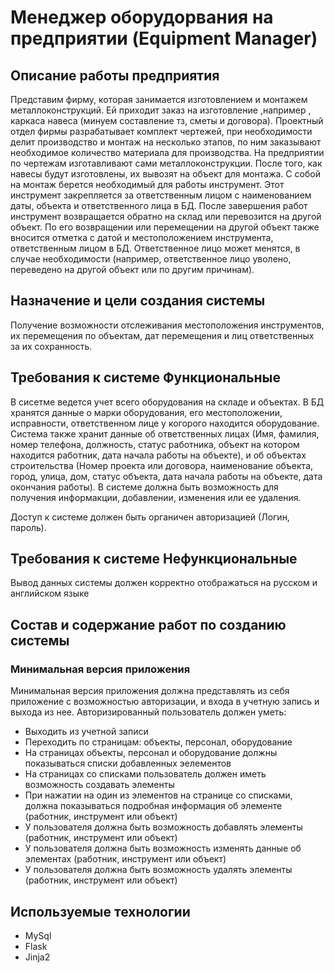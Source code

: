 # Менеджер оборудорвания на предприятии (Equipment Manager)

## Описание работы предприятия

Представим фирму, которая занимается изготовлением и монтажем металлоконструкций. Ей приходит заказ на изготовление ,например , каркаса навеса (минуем составление тз, сметы и договора).
Проектный отдел фирмы разрабатывает комплект чертежей, при необходимости делит производство и монтаж на несколько этапов, по ним заказывают необходимое количество материала для производства. На предприятии по чертежам изготавливают сами металлоконструкции.
После того, как навесы будут изготовлены, их вывозят на объект для монтажа. С собой на монтаж берется необходимый для работы инструмент. Этот инструмент закрепляется за ответственным лицом с наименованием даты, объекта и ответственного лица в БД. После завершения работ инструмент возвращается обратно на склад или перевозится на другой объект. По его возвращении или перемещении на другой объект также вносится отметка с датой и местоположением инструмента, ответственным лицом в БД. Ответственное лицо может менятся, в случае необходимости (например, ответственное лицо уволено, переведено на другой объект или по другим причинам).

## Назначение и цели создания системы

Получение возможности отслеживания местоположения инструментов, их перемещения по объектам, дат перемещения и лиц ответственных за их сохранность.

## Требования к системе Функциональные

В сисетме ведется учет всего оборудования на складе и объектах.
В БД хранятся данные о марки оборудования, его местоположении, исправности, ответственном лице у когорого находится оборудование. Система также хранит данные об ответственных лицах (Имя, фамилия, номер телефона, должность, статус работника, объект на котором находится работник, дата начала работы на объекте), и об объектах строительства (Номер проекта или договора, наименование объекта, город, улица, дом, статус объекта, дата начала работы на объекте, дата окончания работы).
В системе должна быть возможность для получения информакции, добавлении, изменения или ее удаления.

Доступ к системе должен быть органичен авторизацией (Логин, пароль).

## Требования к системе Нефункциональные

Вывод данных системы должен корректно отображаться на русском и английском языке

## Состав и содержание работ по созданию системы

### Минимальная версия приложения

Минимальная версия приложения должна представлять из себя приложение с возможностью авторизации, и входа в учетную запись и выхода из нее.
Авторизированный пользователь должен уметь:

* Выходить из учетной записи
* Переходить по страницам: объекты, персонал, оборудование
* На страницах объекты, персонал и оборудование должны показываться списки добавленных эелементов
* На страницах со списками пользователь должен иметь возможность создавать элементы
* При нажатии на один из элементов на странице со списками, должна показываться подробная информация об элементе (работник, инструмент или объект)
* У пользователя должна быть возможность добавлять элементы (работник, инструмент или объект)
* У пользователя должна быть возможность изменять данные об элементах (работник, инструмент или объект)
* У пользователя должна быть возможность удалять элементы (работник, инструмент или объект)

## Используемые технологии

* MySql
* Flask
* Jinja2
